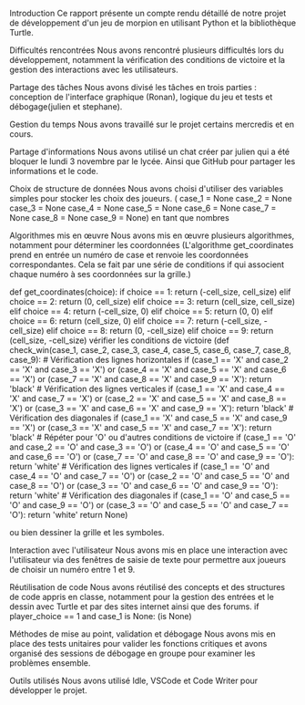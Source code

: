 Introduction Ce rapport présente un compte rendu détaillé de notre projet de développement d'un jeu de morpion en utilisant Python et la bibliothèque Turtle.

Difficultés rencontrées Nous avons rencontré plusieurs difficultés lors du développement, notamment la vérification des conditions de victoire et la gestion des interactions avec les utilisateurs.

Partage des tâches Nous avons divisé les tâches en trois parties : conception de l'interface graphique (Ronan), logique du jeu et tests et débogage(julien et stephane).

Gestion du temps Nous avons travaillé sur le projet certains mercredis et en cours.

Partage d'informations Nous avons utilisé un chat créer par julien qui a été bloquer le lundi 3 novembre par le lycée. Ainsi que GitHub pour partager les informations et le code.

Choix de structure de données Nous avons choisi d'utiliser des variables simples pour stocker les choix des joueurs.
 ( case_1 = None case_2 = None case_3 = None case_4 = None case_5 = None case_6 = None case_7 = None case_8 = None case_9 = None) en tant que nombres

Algorithmes mis en œuvre Nous avons mis en œuvre plusieurs algorithmes, notamment pour déterminer les coordonnées (L'algorithme get_coordinates prend en entrée un numéro de case et renvoie les coordonnées correspondantes. Cela se fait par une série de conditions if qui associent chaque numéro à ses coordonnées sur la grille.)

def get_coordinates(choice): if choice == 1: return (-cell_size, cell_size) elif choice == 2: return (0, cell_size) elif choice == 3: return (cell_size, cell_size) elif choice == 4: return (-cell_size, 0) elif choice == 5: return (0, 0) elif choice == 6: return (cell_size, 0) elif choice == 7: return (-cell_size, -cell_size) elif choice == 8: return (0, -cell_size) elif choice == 9: return (cell_size, -cell_size) vérifier les conditions de victoire 
(def check_win(case_1, case_2, case_3, case_4, case_5, case_6, case_7, case_8, case_9): # Vérification des lignes horizontales if (case_1 == 'X' and case_2 == 'X' and case_3 == 'X') or (case_4 == 'X' and case_5 == 'X' and case_6 == 'X') or (case_7 == 'X' and case_8 == 'X' and case_9 == 'X'): return 'black' # Vérification des lignes verticales if (case_1 == 'X' and case_4 == 'X' and case_7 == 'X') or (case_2 == 'X' and case_5 == 'X' and case_8 == 'X') or (case_3 == 'X' and case_6 == 'X' and case_9 == 'X'): return 'black' # Vérification des diagonales if (case_1 == 'X' and case_5 == 'X' and case_9 == 'X') or (case_3 == 'X' and case_5 == 'X' and case_7 == 'X'): return 'black' # Répéter pour 'O' ou d'autres conditions de victoire if (case_1 == 'O' and case_2 == 'O' and case_3 == 'O') or (case_4 == 'O' and case_5 == 'O' and case_6 == 'O') or (case_7 == 'O' and case_8 == 'O' and case_9 == 'O'): return 'white' # Vérification des lignes verticales if (case_1 == 'O' and case_4 == 'O' and case_7 == 'O') or (case_2 == 'O' and case_5 == 'O' and case_8 == 'O') or (case_3 == 'O' and case_6 == 'O' and case_9 == 'O'): return 'white' # Vérification des diagonales if (case_1 == 'O' and case_5 == 'O' and case_9 == 'O') or (case_3 == 'O' and case_5 == 'O' and case_7 == 'O'): return 'white' return None)

ou bien dessiner la grille et les symboles.

Interaction avec l'utilisateur Nous avons mis en place une interaction avec l'utilisateur via des fenêtres de saisie de texte pour permettre aux joueurs de choisir un numéro entre 1 et 9.

Réutilisation de code Nous avons réutilisé des concepts et des structures de code appris en classe, notamment pour la gestion des entrées et le dessin avec Turtle et par des sites internet ainsi que des forums.
if player_choice == 1 and case_1 is None:
(is None)

Méthodes de mise au point, validation et débogage Nous avons mis en place des tests unitaires pour valider les fonctions critiques et avons organisé des sessions de débogage en groupe pour examiner les problèmes ensemble.

Outils utilisés Nous avons utilisé Idle, VSCode et Code Writer pour développer le projet.
